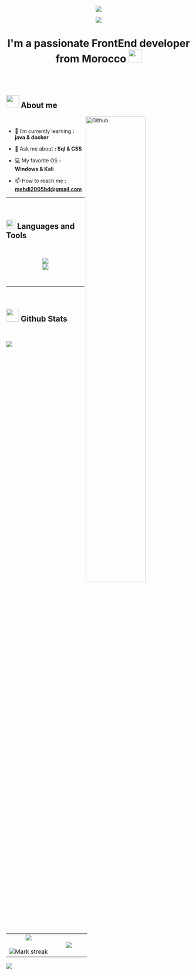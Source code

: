 <p align="center">
  <img src="https://capsule-render.vercel.app/api?type=waving&color=gradient&text=Hello!&height=100&section=header"/>
</p>

<p align="center">
  <a href="https://github.com/DenverCoder1/readme-typing-svg"><img src="https://readme-typing-svg.herokuapp.com?font=Time+New+Roman&color=gradient&size=25&center=true&vCenter=true&width=600&height=100&lines=Hello+World+!+...;Self-taught+Front-End+Developer,;Active+Learner/Researcher,;Love+to+learn+new+stuffs+..&hearts;"></a>
</p>

<h1 align="center">
  I'm a passionate FrontEnd developer from Morocco  <img src="https://github.com/user-attachments/assets/65aa35de-03b4-449b-9e6d-4a6c5dc4d43f" width=35px>
</h1>


<br>
<br>

## <picture><img src = "https://github.com/user-attachments/assets/5e9de0ee-8782-4d1e-bfa0-dd1f20e41a4f" width = 35px></picture> **About me**
<img width="57%" align="right" alt="Github" src="https://raw.githubusercontent.com/onimur/.github/master/.resources/git-header.svg" />
<br>

- 🌱 I’m currently learning  **: java & docker**

- 💬 Ask me about   **: Sql & CSS**
  
- 💻 My favorite OS  **: Windows & Kali**

- 📫 How to reach me   **:  mehdi2005bd@gmail.com**

  



----
<br>


## <img src="https://media2.giphy.com/media/QssGEmpkyEOhBCb7e1/giphy.gif?cid=ecf05e47a0n3gi1bfqntqmob8g9aid1oyj2wr3ds3mg700bl&rid=giphy.gif" width ="25"><b> Languages and Tools</b>

<br>
      
<p align="center">
  <a href="https://go-skill-icons.vercel.app/">
   <img  src="https://go-skill-icons.vercel.app/api/icons?i=figma,vscode,datagrip,clion,pycharm,docker,git,github,mysql,sqlserver,oracle,wsl,kali,redhat" /><br>
    <img src="https://go-skill-icons.vercel.app/api/icons?i=html,css,bootstrap,javascript,nodejs,react,angular,php,laravel,c,cpp,java,python" />
     
  </a>
</p>    
<br>




-----

<br>


## <img src="https://media.giphy.com/media/iY8CRBdQXODJSCERIr/giphy.gif" width="35"><b> Github Stats </b>
<br>

<img src="https://user-images.githubusercontent.com/73097560/115834477-dbab4500-a447-11eb-908a-139a6edaec5c.gif"><br>
<table align="center">
<tr border="none">
<td width="55%" align="center">
  
  <img  align="center" src="https://github-readme-stats.vercel.app/api?username=mohammedmehdio&theme=gotham&show_icons=true&count_private=true" />
  <br></br>
  <img title="🔥 Get streak stats for your profile at git.io/streak-stats" alt="Mark streak" src="https://github-readme-streak-stats.herokuapp.com/?user=mohammedmehdio&theme=gotham&hide_border=false" /> 
</td>

<td width="50%" align="center">
<img  align="center" src="https://github-readme-stats.anuraghazra1.vercel.app/api/top-langs/?username=mohammedmehdio&theme=gotham&hide_border=false&no-bg=true&no-frame=true&langs_count=10"/>
  
  
  </td>
</tr>
</table>
<img src="https://user-images.githubusercontent.com/73097560/115834477-dbab4500-a447-11eb-908a-139a6edaec5c.gif"><br>
